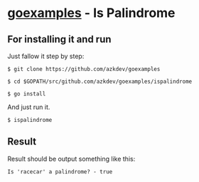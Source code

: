 [goexamples](https://github.com/azkdev/goexamples) - Is Palindrome
=========================================================================

## For installing it and run

Just fallow it step by step:

```
$ git clone https://github.com/azkdev/goexamples
```
```
$ cd $GOPATH/src/github.com/azkdev/goexamples/ispalindrome
```
```
$ go install
```

And just run it.

```
$ ispalindrome
```

## Result

Result should be output something like this:

```
Is 'racecar' a palindrome? - true
```